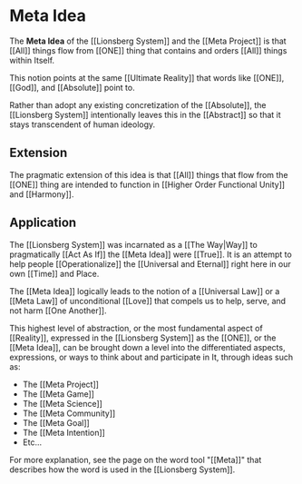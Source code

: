 # Meta Idea

The **Meta Idea** of the [[Lionsberg System]] and the [[Meta Project]] is that [[All]] things flow from [[ONE]] thing that contains and orders [[All]] things within Itself. 

This notion points at the same [[Ultimate Reality]] that words like [[ONE]], [[God]], and [[Absolute]] point to. 

Rather than adopt any existing concretization of the [[Absolute]], the [[Lionsberg System]] intentionally leaves this in the [[Abstract]] so that it stays transcendent of human ideology. 

## Extension 

The pragmatic extension of this idea is that [[All]] things that flow from the [[ONE]] thing are intended to function in [[Higher Order Functional Unity]] and [[Harmony]]. 

## Application 

The [[Lionsberg System]] was incarnated as a [[The Way|Way]] to pragmatically [[Act As If]] the [[Meta Idea]] were [[True]]. It is an attempt to help people [[Operationalize]] the [[Universal and Eternal]] right here in our own [[Time]] and Place. 

The [[Meta Idea]] logically leads to the notion of a [[Universal Law]] or a [[Meta Law]] of unconditional [[Love]] that compels us to help, serve, and not harm [[One Another]]. 

This highest level of abstraction, or the most fundamental aspect of [[Reality]], expressed in the [[Lionsberg System]] as the [[ONE]], or the [[Meta Idea]], can be brought down a level into the differentiated aspects, expressions, or ways to think about and participate in It, through ideas such as: 

- The [[Meta Project]]  
- The [[Meta Game]]  
- The [[Meta Science]]  
- The [[Meta Community]]  
- The [[Meta Goal]]  
- The [[Meta Intention]]  
- Etc... 

For more explanation, see the page on the word tool "[[Meta]]" that describes how the word is used in the [[Lionsberg System]].  
